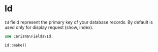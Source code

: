 

# Id

`Id` field represent the primary key of your database records. By default is used only for display request (show, index).

```php
use Carisma\Fields\Id;

Id::make()
```

